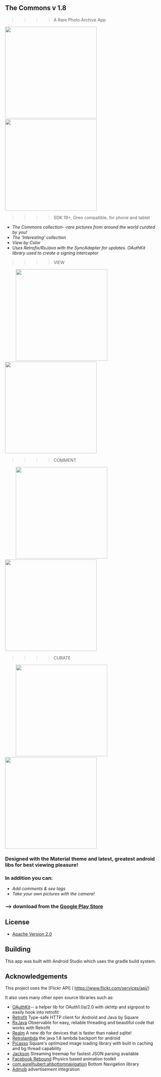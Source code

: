 
## The Commons  v 1.8  
>>>>A Rare Photo Archive App

<img src="http://i.imgur.com/YVBcPFq.png" height="300"/>&nbsp;&nbsp;&nbsp;&nbsp;&nbsp;&nbsp;&nbsp;&nbsp;&nbsp; 
<img src="https://i.imgur.com/fhM5h9o.png" height="300"/>
>>>>SDK 19+, Oreo compatible, for phone and tablet

* *The Commons collection--rare pictures from around the world curated by you!*
* *The 'Interesting' collection*
* *View by Color*
* *Uses Retrofix/RxJava with the SyncAdapter for updates.  OAuthKit library used to create a signing interceptor*


>>>>VIEW   

&nbsp;&nbsp;&nbsp;&nbsp;&nbsp;&nbsp;&nbsp;&nbsp;&nbsp;<img src="https://i.imgur.com/iqkW8E0.png" height="300"/>&nbsp;&nbsp;&nbsp;&nbsp;&nbsp;&nbsp;&nbsp;&nbsp;&nbsp; <img src="https://i.imgur.com/QvfM1jf.png" height="300" />     

>>>>COMMENT

&nbsp;&nbsp;&nbsp;&nbsp;&nbsp;&nbsp;&nbsp;&nbsp;&nbsp;<img src="https://i.imgur.com/sVKFLzv.png" height="300" />&nbsp;&nbsp;&nbsp;&nbsp;&nbsp;&nbsp;&nbsp;&nbsp;&nbsp;<img src="https://i.imgur.com/ztBAtV1.png" height="300" />

>>>>CURATE

&nbsp;&nbsp;&nbsp;&nbsp;&nbsp;&nbsp;&nbsp;&nbsp;&nbsp;<img src="https://i.imgur.com/8LPaptH.png" height="300" />&nbsp;&nbsp;&nbsp;&nbsp;&nbsp;&nbsp;&nbsp;&nbsp;&nbsp;<img src="https://i.imgur.com/jz6h2LI.png" height="300" />

### Designed with the Material theme and latest, greatest android libs for best viewing pleasure!
### In addition you can:
* *Add comments & see tags*
* *Take your own pictures with the camera!*

### --> download from the [Google Play Store](https://play.google.com/store/apps/details?userId=)

## License

* [Apache Version 2.0](http://www.apache.org/licenses/LICENSE-2.0.html)

## Building

This app was built with Android Studio which uses the gradle build system.  

## Acknowledgements

This project uses the [Flickr API] ( https://www.flickr.com/services/api/)


It also uses many other open source libraries such as:

 * [OAuthKit](https://github.com/cloudbank/oauthkit)-- a helper lib for OAuth1.0a/2.0 with okhttp and signpost to easily hook into retrofit
 * [Retrofit]() Type-safe HTTP client for Android and Java by Square
 * [RxJava]() Observable for easy, reliable threading and beautiful code that works with Retrofit
 * [Realm]() A new db for devices that is faster than naked sqlite!
 * [Retrolambda]() the java 1.8 lambda backport for android
 * [Picasso]() Square's optimized image loading library with built in caching and bg thread capability
 * [Jackson]()  Streaming treemap for fastest JSON parsing available
 * [Facebook Rebound]()  Physics based animation toolkit
 * [com.aurelhubert:ahbottomnavigation]() Bottom Navigation library
 * [Admob]() advertisement integration


